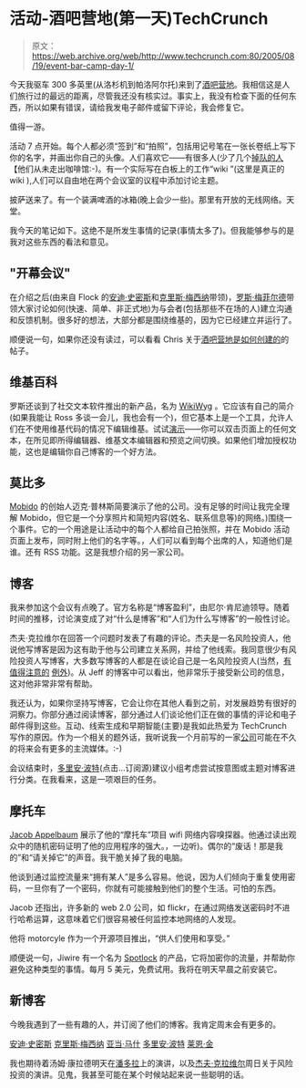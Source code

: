 # 活动-酒吧营地(第一天)TechCrunch

> 原文：<https://web.archive.org/web/http://www.techcrunch.com:80/2005/08/19/event-bar-camp-day-1/>

今天我驱车 300 多英里(从洛杉机到帕洛阿尔托)来到了[酒吧营地](https://web.archive.org/web/20220928181952/http://barcamp.org/)。我相信这是人们旅行过的最远的距离，尽管我还没有核实过。事实上，我没有检查下面的任何东西，所以如果有错误，请给我发电子邮件或留下评论，我会修复它。

值得一游。

活动 7 点开始。每个人都必须“签到”和“拍照”，包括用记号笔在一张长卷纸上写下你的名字，并画出你自己的头像。人们喜欢它——有很多人(少了几个[掉队的人](https://web.archive.org/web/20220928181952/http://archive.scripting.com/2005/08/20#When:1:04:57AM)【他们从未走出咖啡馆:-)。有一个实际写在白板上的工作“wiki ”(这里是真正的 wiki ),人们可以自由地在两个会议室的议程中添加讨论主题。

披萨送来了。有一个装满啤酒的冰箱(晚上会少一些)。那里有开放的无线网络。天堂。

我今天的笔记如下。这绝不是所发生事情的记录(事情太多了)。但我能够参与的是我对这些东西的看法和意见。

## "开幕会议"

在介绍之后(由来自 Flock 的[安迪·史密斯](https://web.archive.org/web/20220928181952/http://an9.org/blog/)和[克里斯·梅西纳](https://web.archive.org/web/20220928181952/http://factoryjoe.com/blog/)带领)，[罗斯·梅菲尔德](https://web.archive.org/web/20220928181952/http:///)带领大家讨论如何(快速、简单、非正式地)为与会者(包括那些不在场的人)建立沟通和反馈机制。很多好的想法，大部分都是围绕维基的，因为它已经建立并运行了。

顺便说一句，如果你还没有读过，可以看看 Chris 关于[酒吧营地是如何创建的](https://web.archive.org/web/20220928181952/http://factoryjoe.com/blog/2005/08/18/bar-camp-buzz-builds-the-story-twists-turns-shouts/)的帖子。

## 维基百科

罗斯还谈到了社交文本软件推出的新产品，名为 [WikiWyg](https://web.archive.org/web/20220928181952/http://www.wikiwyg.net/) 。它应该有自己的简介(如果我能让 Ross 多谈一会儿，我也会有一个)，但它基本上是一个工具，允许人们在不使用维基代码的情况下编辑维基。试试[演示](https://web.archive.org/web/20220928181952/http://demo.wikiwyg.net/wikiwyg/demo/)——你可以双击页面上的任何文本，在所见即所得编辑器、维基文本编辑器和预览之间切换。如果他们增加授权功能，这也是编辑你自己博客的一个好方法。

## 莫比多

[Mobido](https://web.archive.org/web/20220928181952/http://www.mobido.com/) 的创始人迈克·普林斯简要演示了他的公司。没有足够的时间让我完全理解 Mobido，但它是一个分享照片和简短内容(姓名、联系信息等)的网络。)围绕一个事件。它的一个用途是让活动中的每个人都给自己拍张照，并在 Mobido 活动页面上发布，同时附上他们的名字等。，人们可以看到每个出席的人，知道他们是谁。还有 RSS 功能。这是我想介绍的另一家公司。

## 博客

我来参加这个会议有点晚了。官方名称是“博客盈利”，由尼尔·肯尼迪领导。随着时间的推移，讨论演变成了对“什么是博客”和“人们为什么写博客”的一般性讨论。

杰夫·克拉维尔在回答一个问题时发表了有趣的评论。杰夫是一名风险投资人，他说他写博客是因为这有助于他与公司建立关系网，并给了他线索。我同意很少有风险投资人写博客，大多数写博客的人都是在谈论自己是一名风险投资人(当然，[有](https://web.archive.org/web/20220928181952/http://www.ventureblog.com/) [值得注意的](https://web.archive.org/web/20220928181952/http://avc.blogs.com/) [例外](https://web.archive.org/web/20220928181952/http://willprice.blogspot.com/))。从 Jeff 的博客中可以看出，他非常乐于接受新公司的信息，这对他非常非常有帮助。

我还认为，如果你坚持写博客，它会让你在其他人看到之前，对发展趋势有很好的洞察力。你部分通过阅读博客，部分通过人们谈论他们正在做的事情的评论和电子邮件得到这些。互动、线索生成和早期智能(主要)是我如此热爱为 TechCrunch 写作的原因。作为一个相关的题外话，我听说我一个月前写的一家[公司](https://web.archive.org/web/20220928181952/http://www.beta.techcrunch.com/?p=107)可能在不久的将来会有更多的主流媒体。:-)

会议结束时，[多里安·波特](https://web.archive.org/web/20220928181952/http://dorrianporter.typepad.com/)(点击…订阅源)建议小组考虑尝试按意图或主题对博客进行分类。在我看来，这是一项艰巨的任务。

## 摩托车

[Jacob Appelbaum](https://web.archive.org/web/20220928181952/http://www.livejournal.com/users/ioerror/) 展示了他的“摩托车”项目 wifi 网络内容嗅探器。他通过读出观众中的随机密码证明了他的应用程序的强大。，一边听)。偶尔的“废话！那是我的”和“请关掉它”的声音。我干脆关掉了我的电脑。

他谈到通过监控流量来“拥有某人”是多么容易。他说，因为人们倾向于重复使用密码，一旦你有了一个密码，你就有可能接触到他们的整个生活。可怕的东西。

Jacob 还指出，许多新的 web 2.0 公司，如 flickr，在通过网络发送密码时不进行哈希运算，这意味着它们很容易被任何监控本地网络的人发现。

他将 motorcyle 作为一个开源项目推出，“供人们使用和享受。”

顺便说一句，Jiwire 有一个名为 [Spotlock](https://web.archive.org/web/20220928181952/http://www.jiwire.com/spotlock.htm) 的产品，它将加密你的流量，并帮助你避免这种类型的事情。每月 5 美元，免费试用。我将在明天早晨之前安装它。

## 新博客

今晚我遇到了一些有趣的人，并订阅了他们的博客。我肯定周末会有更多的。

[安迪·史密斯](https://web.archive.org/web/20220928181952/http://an9.org/blog/)
[克里斯·梅西纳](https://web.archive.org/web/20220928181952/http://factoryjoe.com/blog/)
[亚当·马什](https://web.archive.org/web/20220928181952/http://www.econometa.com/)
[多里安·波特](https://web.archive.org/web/20220928181952/http://dorrianporter.typepad.com/)
[莱恩·金](https://web.archive.org/web/20220928181952/http://theryanking.com/blog/)

我也期待着汤姆·康拉德明天在[潘多拉](https://web.archive.org/web/20220928181952/http://www.pandora.com/)上的演讲，以及[杰夫·克拉维尔](https://web.archive.org/web/20220928181952/http://blog.softtechvc.com/)周日关于风险投资的演讲。见鬼，我甚至可能在某个时候站起来说一些聪明的话。